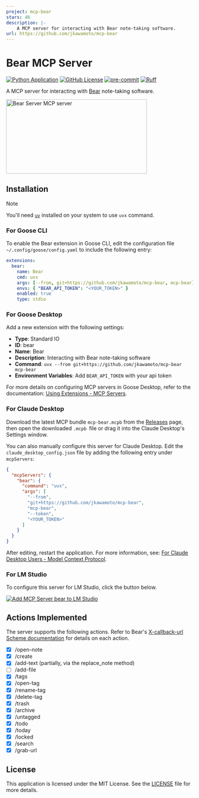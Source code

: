 ```yaml
---
project: mcp-bear
stars: 46
description: |-
    A MCP server for interacting with Bear note-taking software.
url: https://github.com/jkawamoto/mcp-bear
---
```


# Bear MCP Server
[![Python Application](https://github.com/jkawamoto/mcp-bear/actions/workflows/python-app.yaml/badge.svg)](https://github.com/jkawamoto/mcp-bear/actions/workflows/python-app.yaml)
[![GitHub License](https://img.shields.io/github/license/jkawamoto/mcp-bear)](https://github.com/jkawamoto/mcp-bear/blob/main/LICENSE)
[![pre-commit](https://img.shields.io/badge/pre--commit-enabled-brightgreen?logo=pre-commit)](https://github.com/pre-commit/pre-commit)
[![Ruff](https://img.shields.io/endpoint?url=https://raw.githubusercontent.com/astral-sh/ruff/main/assets/badge/v2.json)](https://github.com/astral-sh/ruff)

A MCP server for interacting with [Bear](https://bear.app/) note-taking software.

<a href="https://glama.ai/mcp/servers/2gg54jdwwv"><img width="380" height="200" src="https://glama.ai/mcp/servers/2gg54jdwwv/badge" alt="Bear Server MCP server" /></a>

## Installation
> [!NOTE]
> You'll need [`uv`](https://docs.astral.sh/uv) installed on your system to use `uvx` command.

### For Goose CLI
To enable the Bear extension in Goose CLI,
edit the configuration file `~/.config/goose/config.yaml` to include the following entry:

```yaml
extensions:
  bear:
    name: Bear
    cmd: uvx
    args: [--from, git+https://github.com/jkawamoto/mcp-bear, mcp-bear]
    envs: { "BEAR_API_TOKEN": "<YOUR_TOKEN>" }
    enabled: true
    type: stdio
```

### For Goose Desktop
Add a new extension with the following settings:

- **Type**: Standard IO
- **ID**: bear
- **Name**: Bear
- **Description**: Interacting with Bear note-taking software
- **Command**: `uvx --from git+https://github.com/jkawamoto/mcp-bear mcp-bear`
- **Environment Variables**: Add `BEAR_API_TOKEN` with your api token

For more details on configuring MCP servers in Goose Desktop,
refer to the documentation:
[Using Extensions - MCP Servers](https://block.github.io/goose/docs/getting-started/using-extensions#mcp-servers).

### For Claude Desktop
Download the latest MCP bundle `mcp-bear.mcpb` from
the [Releases](https://github.com/jkawamoto/mcp-bear/releases) page,
then open the downloaded `.mcpb `file or drag it into the Claude Desktop's Settings window.

You can also manually configure this server for Claude Desktop.
Edit the `claude_desktop_config.json` file by adding the following entry under `mcpServers`:

```json
{
  "mcpServers": {
    "bear": {
      "command": "uvx",
      "args": [
        "--from",
        "git+https://github.com/jkawamoto/mcp-bear",
        "mcp-bear",
        "--token",
        "<YOUR_TOKEN>"
      ]
    }
  }
}
```
After editing, restart the application.
For more information,
see: [For Claude Desktop Users - Model Context Protocol](https://modelcontextprotocol.io/quickstart/user).

### For LM Studio
To configure this server for LM Studio, click the button below.

[![Add MCP Server bear to LM Studio](https://files.lmstudio.ai/deeplink/mcp-install-light.svg)](https://lmstudio.ai/install-mcp?name=bear&config=eyJjb21tYW5kIjoidXZ4IiwiYXJncyI6WyItLWZyb20iLCJnaXQraHR0cHM6Ly9naXRodWIuY29tL2prYXdhbW90by9tY3AtYmVhciIsIm1jcC1iZWFyIiwiLS10b2tlbiIsIjxZT1VSX1RPS0VOPiJdfQ%3D%3D)

## Actions Implemented

The server supports the following actions.
Refer to Bear's [X-callback-url Scheme documentation](https://bear.app/faq/x-callback-url-scheme-documentation/) for details on each action.

- [x] /open-note
- [x] /create
- [x] /add-text (partially, via the replace_note method)
- [ ] /add-file
- [x] /tags
- [x] /open-tag
- [x] /rename-tag
- [x] /delete-tag
- [x] /trash
- [x] /archive
- [x] /untagged
- [x] /todo
- [x] /today
- [x] /locked
- [x] /search
- [x] /grab-url

## License
This application is licensed under the MIT License. See the [LICENSE](LICENSE) file for more details.

